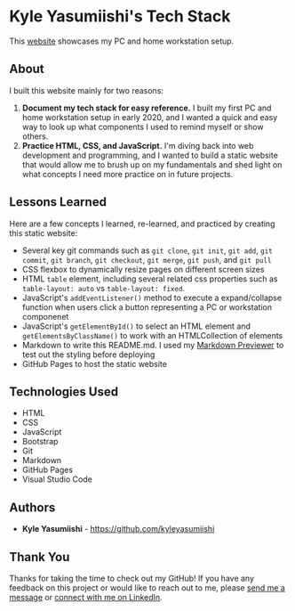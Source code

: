 # Kyle Yasumiishi's Tech Stack

This <a href="https://kyleyasumiishi.github.io/kyletechstack/">website</a> showcases my PC and home workstation setup.

## About

I built this website mainly for two reasons:

1. <b>Document my tech stack for easy reference.</b> I built my first PC and home workstation setup in early 2020, and I wanted a quick and easy way to look up what components I used to remind myself or show others.</li>
2. <b>Practice HTML, CSS, and JavaScript.</b> I'm diving back into web development and programming, and I wanted to build a static website that would allow me to brush up on my fundamentals and shed light on what concepts I need more practice on in future projects.

## Lessons Learned

Here are a few concepts I learned, re-learned, and practiced by creating this static website:

* Several key git commands such as `git clone`, `git init`, `git add`, `git commit`, `git branch`, `git checkout`, `git merge`, `git push`, and `git pull`</li>
* CSS flexbox to dynamically resize pages on different screen sizes
* HTML `table` element, including several related css properties such as `table-layout: auto` vs `table-layout: fixed`.
* JavaScript's `addEventListener()` method to execute a expand/collapse function when users click a button representing a PC or workstation componenet 
* JavaScript's `getElementById()` to select an HTML element and `getElementsByClassName()` to work with an HTMLCollection of elements
* Markdown to write this README.md. I used my <a href="https://kyleyasumiishi.github.io/markdown/#">Markdown Previewer</a> to test out the styling before deploying
* GitHub Pages to host the static website

## Technologies Used

* HTML
* CSS
* JavaScript
* Bootstrap
* Git
* Markdown
* GitHub Pages
* Visual Studio Code

## Authors

* **Kyle Yasumiishi** - https://github.com/kyleyasumiishi

## Thank You

Thanks for taking the time to check out my GitHub! If you have any feedback on this project or would like to reach out to me, please <a href="https://kyleyasumiishi.github.io/portfolio/">send me a message</a> or <a href="https://www.linkedin.com/in/kyleyasumiishi/">connect with me on LinkedIn</a>.